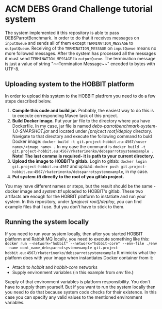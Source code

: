 # ACM DEBS Grand Challenge tutorial system

The system implemented it this repository is able to  pass DEBSParrotBenchmark. In order to do that it receives messages on `inputQueue` and sends all of them
except `TERMINATION_MESSAGE` to `outputQueue`. Receiving of the `TERMINATION_MESSAGE` on `inputQueue`
means no more followed messages. After the system has processed all the messages it must send `TERMINATION_MESSAGE` to
`outputQueue`. The termination message is just a value of string "\~\~Termination Message\~\~" encoded to bytes with UTF-8.

## Uploading system to the HOBBIT platform
In order to upload this system to the HOBBIT platfrom you need to do a few steps described below.

1. **Compile this code and build jar.** Probably, the easiest way to do this is to execute corresponding Maven task
of this project.
2. **Build Docker image.** Put your jar file to the directory where you have Dockerfile. In my case, jar file is named
*debs-parrotbenchmark-system-1.0-SNAPSHOT.jar* and located under *[projcect root]/deploy* directory. Navigate to that
directory and execute the following command to buld Docker image: `docker build -t git.project-hobbit.eu:4567/<user name>/<image name> .`
In my case the command is `docker build -t git.project-hobbit.eu:4567/rkaterinenko/debsparrotsystemexample .` **Note! The last comma is required- it is path to your current directory.**
3. **Upload the image to HOBBIT's gitlab.**  Login to gitlab: `docker login git.project-hobbit.eu:4567` and upload:
`docker push git.project-hobbit.eu:4567/rkaterinenko/debsparrotsystemexample`, in my case.
4. **Put *system.ttl* directly to the root of you gitlab project.**

You may have different names or steps, but the result should be the same - docker image and *system.ttl* uploaded to HOBBIT's gitlab.
These two artifacts are enough for the HOBBIT platform to instatiate and run your system. In this repository, under
*[projcect root]/deploy*, you can find example files that I use. But you don't have to stick to them.

## Running the system locally

If you need to run your system locally, then after you started HOBBIT platform and Rabbit MQ locally, you need to execute
something like this:
`docker run --network="hobbit" --network="hobbit-core" --env-file ./env --name cont_name_debsparrotsystemexample git.project-hobbit.eu:4567/rkaterinenko/debsparrotsystemexample`
It mimicks what the platform does with your image when instantiates Docker container from it:
- Attach to *hobbit* and *hobbit-core* networks
- Supply environment variables (in this example from *env* file.)

Supply of that environment variables is platform responsibility. You don't have to supply
them yourself. But if you want to run the system locally then you need to do that
because system code checks for their existence. In this case you can specify any valid
values to the mentioned environment variables.
